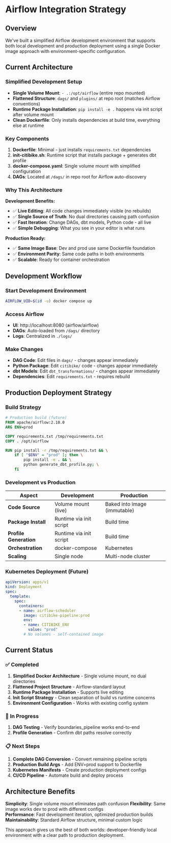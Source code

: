 # Airflow Integration Strategy

## Overview

We've built a simplified Airflow development environment that supports both local development and production deployment using a single Docker image approach with environment-specific configuration.

## Current Architecture

### **Simplified Development Setup**
- **Single Volume Mount**: `- .:/opt/airflow` (entire repo mounted)
- **Flattened Structure**: `dags/` and `plugins/` at repo root (matches Airflow conventions)
- **Runtime Package Installation**: `pip install -e .` happens via init script after volume mount
- **Clean Dockerfile**: Only installs dependencies at build time, everything else at runtime

### **Key Components**
1. **Dockerfile**: Minimal - just installs `requirements.txt` dependencies
2. **init-citibike.sh**: Runtime script that installs package + generates dbt profile
3. **docker-compose.yaml**: Single volume mount with simplified configuration
4. **DAGs**: Located at `/dags/` in repo root for Airflow auto-discovery

### **Why This Architecture**

**Development Benefits:**
- ✅ **Live Editing**: All code changes immediately visible (no rebuilds)
- ✅ **Single Source of Truth**: No dual directories causing path confusion
- ✅ **Fast Iteration**: Change DAGs, dbt models, Python code - all live
- ✅ **Simple Debugging**: What you see in your editor is what runs

**Production Ready:**
- ✅ **Same Image Base**: Dev and prod use same Dockerfile foundation  
- ✅ **Environment Parity**: Same code paths in both environments
- ✅ **Scalable**: Ready for container orchestration

## Development Workflow

### **Start Development Environment**
```bash
AIRFLOW_UID=$(id -u) docker compose up
```

### **Access Airflow**
- **UI**: http://localhost:8080 (airflow/airflow)
- **DAGs**: Auto-loaded from `/dags/` directory
- **Logs**: Centralized in `./logs/`

### **Make Changes**
- **DAG Code**: Edit files in `dags/` - changes appear immediately
- **Python Package**: Edit `citibike/` code - changes appear immediately  
- **dbt Models**: Edit `dbt_transformations/` - changes appear immediately
- **Dependencies**: Edit `requirements.txt` - requires rebuild

## Production Deployment Strategy

### **Build Strategy**
```dockerfile
# Production build (future)
FROM apache/airflow:2.10.0
ARG ENV=prod

COPY requirements.txt /tmp/requirements.txt
COPY . /opt/airflow

RUN pip install -r /tmp/requirements.txt && \
    if [ "$ENV" = "prod" ]; then \
        pip install -e . && \
        python generate_dbt_profile.py; \
    fi
```

### **Development vs Production**

| Aspect | Development | Production |
|--------|-------------|------------|
| **Code Source** | Volume mount (live) | Baked into image (immutable) |
| **Package Install** | Runtime via init script | Build time |
| **Profile Generation** | Runtime via init script | Build time |
| **Orchestration** | docker-compose | Kubernetes |
| **Scaling** | Single node | Multi-node cluster |

### **Kubernetes Deployment (Future)**
```yaml
apiVersion: apps/v1
kind: Deployment
spec:
  template:
    spec:
      containers:
      - name: airflow-scheduler
        image: citibike-pipeline:prod
        env:
        - name: CITIBIKE_ENV
          value: "prod"
        # No volumes - self-contained image
```

## Current Status

### ✅ **Completed**
1. **Simplified Docker Architecture** - Single volume mount, no dual directories
2. **Flattened Project Structure** - Airflow-standard layout  
3. **Runtime Package Installation** - Supports live editing
4. **Init Script Strategy** - Clean separation of build vs runtime concerns
5. **Environment Configuration** - Works with existing config system

### 🚧 **In Progress**
1. **DAG Testing** - Verify boundaries_pipeline works end-to-end
2. **Profile Generation** - Confirm dbt paths resolve correctly

### 📋 **Next Steps**
1. **Complete DAG Conversion** - Convert remaining pipeline scripts
2. **Production Build Args** - Add ENV=prod support to Dockerfile  
3. **Kubernetes Manifests** - Create production deployment configs
4. **CI/CD Pipeline** - Automate build and deploy process

## Architecture Benefits

**Simplicity**: Single volume mount eliminates path confusion
**Flexibility**: Same image works dev to prod with different configs  
**Performance**: Fast development iteration, optimized production builds
**Maintainability**: Standard Airflow structure, minimal custom logic

This approach gives us the best of both worlds: developer-friendly local environment with a clear path to production deployment.